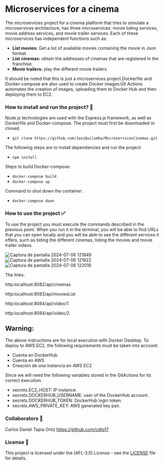 # Microservices for a cinema

<p>
The microservices project for a cinema platform that tries to simulate a microservices architecture, has three microservices: movie listing services, movie address services, and movie trailer services. Each of these microservices has independent functions such as:
  
- **List movies:** Get a list of available movies containing the movie in Json format.
- **List cinemas:** obtain the addresses of cinemas that are registered in the franchise.
- **Movie trailers:** play the different movie trailers.

It should be noted that this is just a microservices project.Dockerfile and Docker-compose are also used to create Docker images.Git Actions automates the creation of images, uploading them to Docker Hub and then deploying them to EC2.
</p>

### How to install and run the project? :wrench:
Node.js technologies are used with the Express.js framework, as well as Dockerfile and Docker-compose.
The project must first be downloaded or cloned:
- `git clone https://github.com/JaviQuilumba/MicroservicesCinemas.git`
  
The following steps are to install dependencies and run the project:
- `npm install`

Steps to build Docker-compose:
- `docker-compose build`
- `docker-compose up`

Command to shut down the container:
- `docker-compose down`

### How to use the project :white_check_mark:
<p>
To use the project you must execute the commands described in the previous point. When you run it in the terminal, you will be able to find URLs that you can open locally and you will be able to see the different services it offers, such as listing the different cinemas, listing the movies and movie trailer videos.
</p>

![Captura de pantalla 2024-07-06 121849](https://github.com/JaviQuilumba/MicroservicesCinemas/assets/167824357/51da0d8a-9c86-4cac-b5a8-bdbbea5981a5)
![Captura de pantalla 2024-07-06 121922](https://github.com/JaviQuilumba/MicroservicesCinemas/assets/167824357/2d890ea4-3e93-4eb8-846f-dc554e73d742)
![Captura de pantalla 2024-07-06 122016](https://github.com/JaviQuilumba/MicroservicesCinemas/assets/167824357/127ddf0e-8f23-4ad9-a6ac-6a6c9ed4a761)

The links:

http:localhost:8082/api/cinemas

http:localhost:8083/api/moviesList

http:localhost:8084/api/video/1

http:localhost:8084/api/video/2

## Warning:
<p>
The above instructions are for local execution with Docker Desktop.
To deploy to AWS EC2, the following requirements must be taken into account:
</p>

 - Cuenta en DockerHub
 - Cuenta en AWS
 - Creación de una instancia en AWS EC2

 Since we will need the following variables stored in the GitActions for its correct execution:

- secrets.EC2_HOST: IP instance.
- secrets.DOCKERHUB_USERNAME: user of the DockerHub account.
- secrets.DOCKERHUB_TOKEN: DockerHub login token.
- secrets.AWS_PRIVATE_KEY: AWS generated key pair.

###  Collaborators :boy:
Carlos Daniel Tapia Ortiz
https://github.com/cdto17

###  License :page_facing_up: 
This project is licensed under the (AFL-3.0) License - see the [LICENSE](https://opensource.org/license/afl-3-0-php) file for details.
